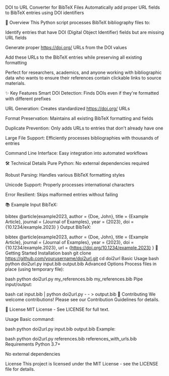 DOI to URL Converter for BibTeX Files
Automatically add proper URL fields to BibTeX entries using DOI identifiers

📖 Overview
This Python script processes BibTeX bibliography files to:

Identify entries that have DOI (Digital Object Identifier) fields but are missing URL fields

Generate proper https://doi.org/ URLs from the DOI values

Add these URLs to the BibTeX entries while preserving all existing formatting

Perfect for researchers, academics, and anyone working with bibliographic data who wants to ensure their references contain clickable links to source materials.

✨ Key Features
Smart DOI Detection: Finds DOIs even if they're formatted with different prefixes

URL Generation: Creates standardized https://doi.org/ URLs

Format Preservation: Maintains all existing BibTeX formatting and fields

Duplicate Prevention: Only adds URLs to entries that don't already have one

Large File Support: Efficiently processes bibliographies with thousands of entries

Command Line Interface: Easy integration into automated workflows

🛠 Technical Details
Pure Python: No external dependencies required

Robust Parsing: Handles various BibTeX formatting styles

Unicode Support: Properly processes international characters

Error Resilient: Skips malformed entries without failing

📚 Example
Input BibTeX:

bibtex
@article{example2023,
  author = {Doe, John},
  title = {Example Article},
  journal = {Journal of Examples},
  year = {2023},
  doi = {10.1234/example.2023}
}
Output BibTeX:

bibtex
@article{example2023,
  author = {Doe, John},
  title = {Example Article},
  journal = {Journal of Examples},
  year = {2023},
  doi = {10.1234/example.2023},
  url = {https://doi.org/10.1234/example.2023}
}
🚀 Getting Started
Installation
bash
git clone https://github.com/yourusername/doi2url.git
cd doi2url
Basic Usage
bash
python doi2url.py input.bib output.bib
Advanced Options
Process files in place (using temporary file):

bash
python doi2url.py my_references.bib my_references.bib
Pipe input/output:

bash
cat input.bib | python doi2url.py - - > output.bib
🤝 Contributing
We welcome contributions! Please see our Contribution Guidelines for details.

📜 License
MIT License - See LICENSE for full text.

Usage
Basic command:

bash
python doi2url.py input.bib output.bib
Example:

bash
python doi2url.py references.bib references_with_urls.bib
Requirements
Python 3.7+

No external dependencies

License
This project is licensed under the MIT License - see the LICENSE file for details.






